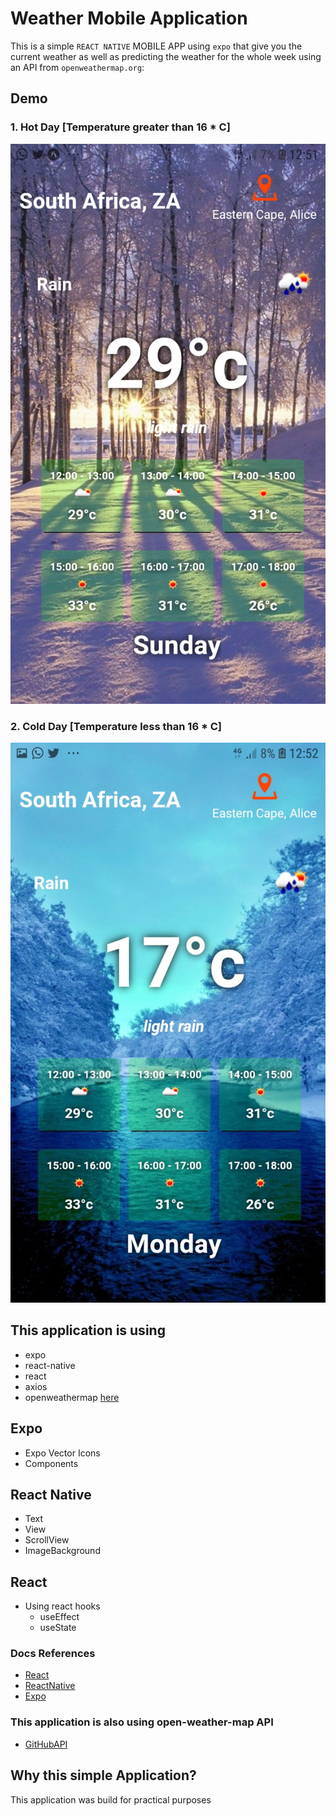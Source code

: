 # Weather Mobile Application

This is a simple `REACT NATIVE` MOBILE APP using `expo` that give you the current weather as well as predicting the weather for the whole week using an API from `openweathermap.org`:

## Demo

### 1. Hot Day [Temperature greater than 16 * C]

![alt-text](https://github.com/CrispenGari/weather-mobile-app-react-native-expo/blob/main/Screenshot_20210131-125119_Expo.jpg)

### 2. Cold Day [Temperature less than 16 * C]

![alt-text](https://github.com/CrispenGari/weather-mobile-app-react-native-expo/blob/main/Screenshot_20210131-125213_Expo.jpg)

## This application is using

- expo
- react-native
- react
- axios
- openweathermap [here](https://openweathermap.org/api/one-call-api)

## Expo

- Expo Vector Icons
- Components

## React Native

- Text
- View
- ScrollView
- ImageBackground

## React

- Using react hooks
  - useEffect
  - useState

### Docs References

- [React](https://reactjs.org/docs/getting-started.html)
- [ReactNative](https://reactnative.dev/docs/components-and-apis)
- [Expo](https://docs.expo.io/)

### This application is also using open-weather-map API

- [GitHubAPI](https://openweathermap.org/api/one-call-api)

## Why this simple Application?

This application was build for practical purposes
